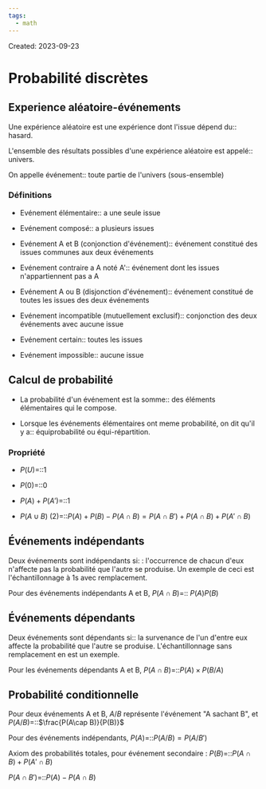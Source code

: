 ```yaml
---
tags:
  - math
---
```

Created: 2023-09-23

# Probabilité discrètes
## Experience aléatoire-événements
Une expérience aléatoire est une expérience dont l'issue dépend du:: hasard.
<!--SR:!2023-11-22,45,290-->
L'ensemble des résultats possibles d'une expérience aléatoire est appelé:: univers.
<!--SR:!2023-12-23,57,250-->
On appelle événement:: toute partie de l'univers (sous-ensemble)
<!--SR:!2023-11-08,16,210-->

### Définitions
- Evénement élémentaire:: a une seule issue
<!--SR:!2023-10-31,25,250-->
- Evénement composé:: a plusieurs issues
<!--SR:!2023-11-17,38,270-->
- Evénement A et B (conjonction d'événement):: événement constitué des issues communes aux deux événements
<!--SR:!2023-11-01,26,250-->
- Evénement contraire a A noté A':: événement dont les issues n'appartiennent pas a A
<!--SR:!2023-10-29,24,250-->
- Evénement A ou B (disjonction d'événement):: événement constitué de toutes les issues des deux événements
<!--SR:!2023-12-13,52,250-->
- Evénement incompatible (mutuellement exclusif):: conjonction des deux événements avec aucune issue
<!--SR:!2023-11-03,28,250-->
- Evénement certain:: toutes les issues
<!--SR:!2023-12-05,45,250-->
- Evénement impossible:: aucune issue
<!--SR:!2023-11-12,34,270-->

## Calcul de probabilité
- La probabilité d'un événement est la somme:: des éléments élémentaires qui le compose.
<!--SR:!2023-11-02,27,250-->
- Lorsque les événements élémentaires ont meme probabilité, on dit qu'il y a:: équiprobabilité ou équi-répartition.
<!--SR:!2023-12-21,56,250-->

### Propriété
- $P(U)$=::1 
<!--SR:!2023-12-20,56,250-->
- $P(0)$=::0
<!--SR:!2023-11-18,39,270-->
- $P(A)+P(A')$=::1 
<!--SR:!2023-10-28,23,250-->
- $P(A\cup B)$ (2)=::$P(A)+P(B)-P(A\cap B)=P(A\cap B')+P(A\cap B)+P(A'\cap B)$
<!--SR:!2023-11-25,37,230-->

## Événements indépendants
Deux événements sont indépendants si: : l'occurrence de chacun d'eux n'affecte pas la probabilité que l'autre se produise. Un exemple de ceci est l'échantillonnage à 1s avec remplacement.

Pour des événements indépendants A et B, $P(A\cap B)$=:: $P(A)P(B)$
<!--SR:!2023-11-08,26,252-->

## Événements dépendants
Deux événements sont dépendants si:: la survenance de l'un d'entre eux affecte la probabilité que l'autre se produise. L'échantillonnage sans remplacement en est un exemple.
<!--SR:!2023-11-09,27,252-->

Pour les événements dépendants A et B, $P(A\cap B)$=::$P(A)\times P(B/A)$
<!--SR:!2023-12-03,39,232-->

## Probabilité conditionnelle
Pour deux événements A et B, $A/B$ représente l'événement "A sachant B", et $P(A/B)$=::$\frac{P(A\cap B)}{P(B)}$
<!--SR:!2023-11-06,25,252-->

Pour des événements indépendants, $P(A)$=::$P(A/B)=P(A/B')$
<!--SR:!2023-11-07,25,252-->

Axiom des probabilités totales, pour événement secondaire : $P(B)$=::$P(A\cap B)+P(A'\cap B)$
<!--SR:!2023-11-05,24,252-->

$P(A\cap B')$=::$P(A)-P(A\cap B)$
<!--SR:!2023-11-23,29,231-->

